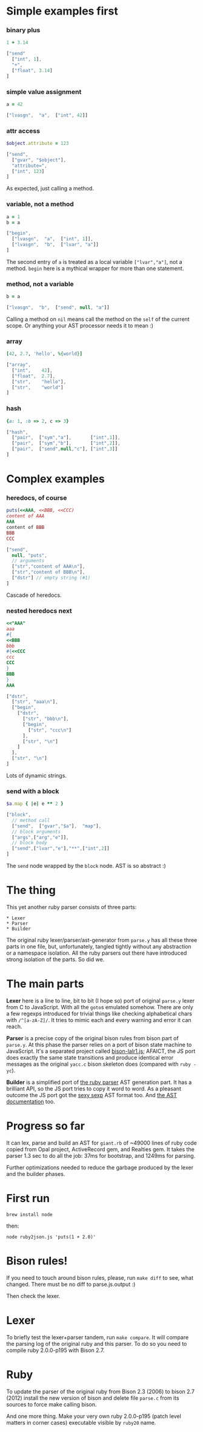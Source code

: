 # Simple examples first


### binary plus

```ruby
1 + 3.14
```

```js
["send"
  ["int", 1],
  "+",
  ["float", 3.14]
]
```

### simple value assignment

```ruby
a = 42
```

```js
["lvasgn",  "a",  ["int", 42]]
```

### attr access

```ruby
$object.attribute = 123
```

```js
["send",
  ["gvar", "$object"],
  "attribute=",
  ["int", 123]
]
```

As expected, just calling a method.

### variable, not a method

```ruby
a = 1
b = a
```

```js
["begin",
  ["lvasgn",  "a",  ["int", 1]],
  ["lvasgn",  "b",  ["lvar", "a"]]
]
```

The second entry of `a` is treated as a local variable `["lvar","a"]`, not a method.
`begin` here is a mythical wrapper for more than one statement.

### method, not a variable

```ruby
b = a
```

```js
["lvasgn",  "b",  ["send", null, "a"]]
```

Calling a method on `nil` means call the method on the `self` of the current scope. Or anything your AST processor needs it to mean :)

### array

```ruby
[42, 2.7, 'hello', %{world}]
```

```js
["array",
  ["int",    42],
  ["float",  2.7],
  ["str",    "hello"],
  ["str",    "world"]
]
```

### hash

```ruby
{a: 1, :b => 2, c => 3}
```

```js
["hash",
  ["pair",  ["sym","a"],       ["int",1]],
  ["pair",  ["sym","b"],       ["int",2]],
  ["pair",  ["send",null,"c"], ["int",3]]
]
```

# Complex examples

### heredocs, of course

```ruby
puts(<<AAA, <<BBB, <<CCC)
content of AAA
AAA
content of BBB
BBB
CCC
```

```js
["send",
  null, "puts",
  // arguments
  ["str","content of AAA\n"],
  ["str","content of BBB\n"],
  ["dstr"] // empty string (#1)
]
```

Cascade of heredocs.

### nested heredocs next

```ruby
<<"AAA"
aaa
#{
<<BBB
bbb
#{<<CCC
ccc
CCC
}
BBB
}
AAA
```

```js
["dstr",
  ["str", "aaa\n"],
  ["begin",
    ["dstr",
      ["str", "bbb\n"],
      ["begin",
        ["str", "ccc\n"]
      ],
      ["str", "\n"]
    ]
  ],
  ["str", "\n"]
]
```

Lots of dynamic strings.

### send with a block

```ruby
$a.map { |e| e ** 2 }
```

```js
["block",
  // method call
  ["send",  ["gvar","$a"],  "map"],
  // block arguments
  ["args",["arg","e"]],
  // block body
  ["send",["lvar","e"],"**",["int",2]]
]
```

The `send` node wrapped by the `block` node. AST is so abstract :)


# The thing

This yet another ruby parser consists of three parts:

    * Lexer
    * Parser
    * Builder

The original ruby lexer/parser/ast-generator from `parse.y` has all these three parts in one file, but, unfortunately, tangled tightly without any abstraction or a namespace isolation. All the ruby parsers out there have introduced strong isolation of the parts. So did we.

# The main parts

**Lexer** here is a line to line, bit to bit (I hope so) port of original `parse.y` lexer from C to JavaScript. With all the `goto`s emulated somehow. There are only a few regexps introduced for trivial things like checking alphabetical chars with `/^[a-zA-Z]/`. It tries to mimic each and every warning and error it can reach.

**Parser** is a precise copy of the original bison rules from bison part of `parse.y`. At this phase the parser relies on a port of bison state machine to JavaScript. It's a separated project called [bison-lalr1.js](https://github.com/kung-fu-tzu/bison-lalr1.js); AFAICT, the JS port does exactly the same state transitions and produce identical error messages as the original `yacc.c` bison skeleton does (compared with `ruby -yc`).

**Builder** is a simplified port of [the ruby parser](https://github.com/whitequark/parser) AST generation part. It has a brilliant API, so the JS port tries to copy it word to word. As a pleasant outcome the JS port got the [sexy sexp](http://whitequark.org/blog/2012/10/02/parsing-ruby/) AST format too. And [the AST documentation](https://github.com/whitequark/parser/blob/master/doc/AST_FORMAT.md) too.

# Progress so far

It can lex, parse and build an AST for `giant.rb` of ~49000 lines of ruby code copied from Opal project, ActiveRecord gem, and Realties gem. It takes the parser 1.3 sec to do all the job: 37ms for bootstrap, and 1249ms for parsing.

Further optimizations needed to reduce the garbage produced by the lexer and the builder phases.


# First run

    brew install node

then:

    node ruby2json.js 'puts(1 + 2.0)'


# Bison rules!

If you need to touch around bison rules, please, run `make diff` to see, what changed. There must be no diff to parse.js.output :)

Then check the lexer.

# Lexer

To briefly test the lexer+parser tandem, run `make compare`. It will compare the parsing log of the original ruby and this parser. To do so you need to compile ruby 2.0.0-p195 with Bison 2.7.

# Ruby

To update the parser of the original ruby from Bison 2.3 (2006) to bison 2.7 (2012) install the new version of bison and delete file `parse.c` from its sources to force make calling bison.

And one more thing. Make your very own ruby 2.0.0-p195 (patch level matters in corner cases) executable visible by `ruby20` name.
